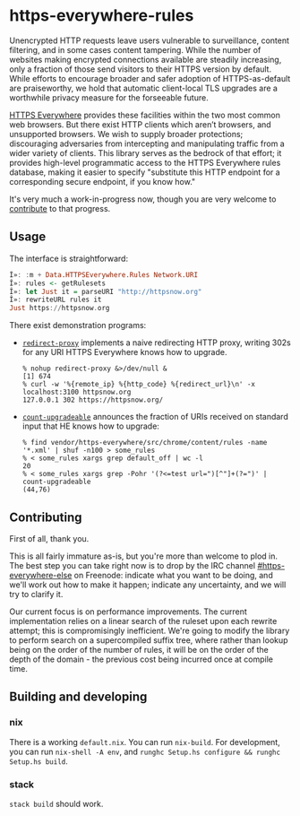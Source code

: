 https-everywhere-rules
======================

Unencrypted HTTP requests leave users vulnerable to surveillance, content filtering, and in some cases content tampering. While the number of websites making encrypted connections available are steadily increasing, only a fraction of those send visitors to their HTTPS version by default. While efforts to encourage broader and safer adoption of HTTPS-as-default are praiseworthy, we hold that automatic client-local TLS upgrades are a worthwhile privacy measure for the forseeable future. 

[HTTPS Everywhere](https://www.eff.org/https-everywhere) provides these facilities within the two most common web browsers. But there exist HTTP clients which aren’t browsers, and unsupported browsers. We wish to supply broader protections; discouraging adversaries from intercepting and manipulating traffic from a wider variety of clients. This library serves as the bedrock of that effort; it provides high-level programmatic access to the HTTPS Everywhere rules database, making it easier to specify "substitute this HTTP endpoint for a corresponding secure endpoint, if you know how."

It's very much a work-in-progress now, though you are very welcome to [contribute](#contributing) to that progress.

Usage
-----

The interface is straightforward:

```haskell
Î»: :m + Data.HTTPSEverywhere.Rules Network.URI
Î»: rules <- getRulesets
Î»: let Just it = parseURI "http://httpsnow.org"
Î»: rewriteURL rules it
Just https://httpsnow.org
```

There exist demonstration programs:

- [`redirect-proxy`](examples/RedirectProxy.hs) implements a naive redirecting HTTP proxy, writing 302s for any URI HTTPS Everywhere knows how to upgrade.

	```
	% nohup redirect-proxy &>/dev/null &
	[1] 674
	% curl -w '%{remote_ip} %{http_code} %{redirect_url}\n' -x localhost:3100 httpsnow.org
	127.0.0.1 302 https://httpsnow.org/
	```

- [`count-upgradeable`](examples/CountUpgradeable.hs) announces the fraction of URIs received on standard input that HE knows how to upgrade:

	```
	% find vendor/https-everywhere/src/chrome/content/rules -name '*.xml' | shuf -n100 > some_rules
	% < some_rules xargs grep default_off | wc -l
	20
	% < some_rules xargs grep -Pohr '(?<=test url=")[^"]+(?=")' | count-upgradeable
	(44,76)
	```

Contributing
------------

First of all, thank you.

This is all fairly immature as-is, but you're more than welcome to plod in. The best step you can take right now is to drop by the IRC channel [#https-everywhere-else](irc://irc.freenode.net/#https-everywhere-else) on Freenode: indicate what you want to be doing, and we'll work out how to make it happen; indicate any uncertainty, and we will try to clarify it.

Our current focus is on performance improvements. The current implementation relies on a linear search of the ruleset upon each rewrite attempt; this is compromisingly inefficient. We're going to modify the library to perform search on a supercompiled suffix tree, where rather than lookup being on the order of the number of rules, it will be on the order of the depth of the domain - the previous cost being incurred once at compile time.

Building and developing
--------

### nix
There is a working `default.nix`. You can run `nix-build`.
For development, you can run `nix-shell -A env`, and `runghc Setup.hs configure && runghc Setup.hs build`.

### stack
`stack build` should work.
